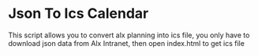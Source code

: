 # Json To Ics Calendar 
This script allows you to convert alx planning into ics file, you only have to download json data from Alx Intranet, then open index.html to get ics file